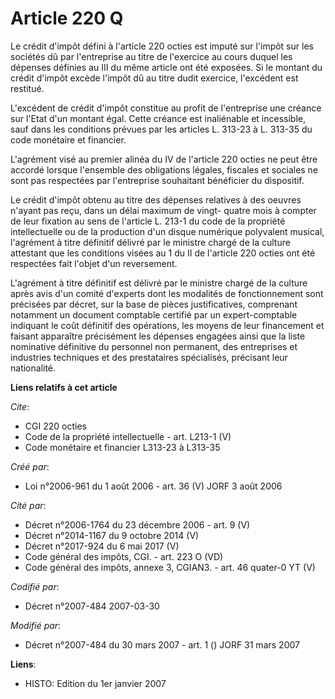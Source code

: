 # Article 220 Q

Le crédit d'impôt défini à l'article 220 octies est imputé sur l'impôt sur les sociétés dû par l'entreprise au titre de
l'exercice au cours duquel les dépenses définies au III du même article ont été exposées. Si le montant du crédit d'impôt
excède l'impôt dû au titre dudit exercice, l'excédent est restitué.

L'excédent de crédit d'impôt constitue au profit de l'entreprise une créance sur l'Etat d'un montant égal. Cette créance est
inaliénable et incessible, sauf dans les conditions prévues par les articles L. 313-23 à L. 313-35 du code monétaire et
financier.

L'agrément visé au premier alinéa du IV de l'article 220 octies ne peut être accordé lorsque l'ensemble des obligations
légales, fiscales et sociales ne sont pas respectées par l'entreprise souhaitant bénéficier du dispositif.

Le crédit d'impôt obtenu au titre des dépenses relatives à des oeuvres n'ayant pas reçu, dans un délai maximum de vingt-
quatre mois à compter de leur fixation au sens de l'article L. 213-1 du code de la propriété intellectuelle ou de la
production d'un disque numérique polyvalent musical, l'agrément à titre définitif délivré par le ministre chargé de la
culture attestant que les conditions visées au 1 du II de l'article 220 octies ont été respectées fait l'objet d'un
reversement.

L'agrément à titre définitif est délivré par le ministre chargé de la culture après avis d'un comité d'experts dont les
modalités de fonctionnement sont précisées par décret, sur la base de pièces justificatives, comprenant notamment un document
comptable certifié par un expert-comptable indiquant le coût définitif des opérations, les moyens de leur financement et
faisant apparaître précisément les dépenses engagées ainsi que la liste nominative définitive du personnel non permanent, des
entreprises et industries techniques et des prestataires spécialisés, précisant leur nationalité.

**Liens relatifs à cet article**

_Cite_:

  - CGI 220 octies
  - Code de la propriété intellectuelle - art. L213-1 (V)
  - Code monétaire et financier L313-23 à L313-35

_Créé par_:

  - Loi n°2006-961 du 1 août 2006 - art. 36 (V) JORF 3 août 2006

_Cité par_:

  - Décret n°2006-1764 du 23 décembre 2006 - art. 9 (V)
  - Décret n°2014-1167 du 9 octobre 2014 (V)
  - Décret n°2017-924 du 6 mai 2017 (V)
  - Code général des impôts, CGI. - art. 223 O (VD)
  - Code général des impôts, annexe 3, CGIAN3. - art. 46 quater-0 YT (V)

_Codifié par_:

  - Décret n°2007-484 2007-03-30

_Modifié par_:

  - Décret n°2007-484 du 30 mars 2007 - art. 1 () JORF 31 mars 2007

**Liens**:

  - HISTO: Edition du 1er janvier 2007
